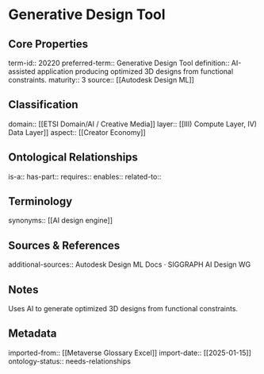 # Generative Design Tool

## Core Properties
term-id:: 20220
preferred-term:: Generative Design Tool
definition:: AI-assisted application producing optimized 3D designs from functional constraints.
maturity:: 3
source:: [[Autodesk Design ML]]

## Classification
domain:: [[ETSI Domain/AI / Creative Media]]
layer:: [[III) Compute Layer, IV) Data Layer]]
aspect:: [[Creator Economy]]

## Ontological Relationships
is-a:: 
has-part:: 
requires:: 
enables:: 
related-to:: 

## Terminology
synonyms:: [[AI design engine]]

## Sources & References
additional-sources:: Autodesk Design ML Docs · SIGGRAPH AI Design WG

## Notes
Uses AI to generate optimized 3D designs from functional constraints.

## Metadata
imported-from:: [[Metaverse Glossary Excel]]
import-date:: [[2025-01-15]]
ontology-status:: needs-relationships